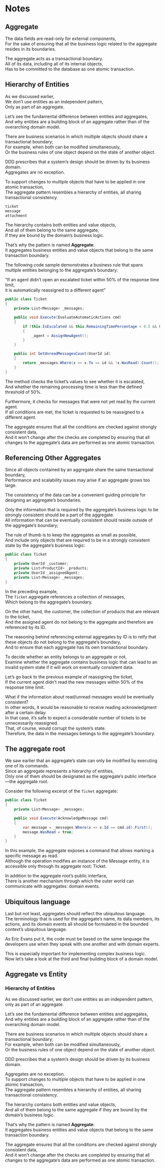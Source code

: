 # Notes

<!-- out of place -->

<!-- also page 112 of the book is out of place -->

## Aggregate

The data fields are read-only for external components,  
For the sake of ensuring that all the business logic related to the aggregate resides in its boundaries.

The aggregate acts as a transactional boundary.  
All of its data, including all of its internal objects,  
Has to be committed to the database as one atomic transaction.

## Hierarchy of Entities

As we discussed earlier,  
We don’t use entities as an independent pattern,  
Only as part of an aggregate.

Let’s see the fundamental difference between entities and aggregates,  
And why entities are a building block of an aggregate rather than of the overarching domain model.

There are business scenarios in which multiple objects should share a transactional boundary;  
For example, when both can be modified simultaneously,  
Or the business rules of one object depend on the state of another object.

DDD prescribes that a system’s design should be driven by its business domain.  
Aggregates are no exception.

To support changes to multiple objects that have to be applied in one atomic transaction,  
The aggregate pattern resembles a hierarchy of entities, all sharing transactional consistency.

```cs
ticket
message
attachment
```

The hierarchy contains both entities and value objects,  
And all of them belong to the same aggregate,  
If they are bound by the domain’s business logic.

That’s why the pattern is named **Aggregate**:  
It aggregates business entities and value objects that belong to the same transaction boundary.

The following code sample demonstrates a business rule that spans multiple entities belonging to the aggregate’s boundary:

“If an agent didn’t open an escalated ticket within 50% of the response time limit,  
it is automatically reassigned to a different agent”

```cs
public class Ticket
{
    private List<Message> _messages;

    public void Execute(EvaluateAutomaticActions cmd)
    {
        if (this.IsEscalated && this.RemainingTimePercentage < 0.5 && GetUnreadMessagesCount(for: AssignedAgent) > 0)
        {
            _agent = AssignNewAgent();
        }
    }

    public int GetUnreadMessagesCount(UserId id)
    {
        return _messages.Where(x => x.To == id && !x.WasRead).Count();
    }
}
```

The method checks the ticket’s values to see whether it is escalated,  
And whether the remaining processing time is less than the defined threshold of 50%.

Furthermore, it checks for messages that were not yet read by the current agent.  
If all conditions are met, the ticket is requested to be reassigned to a different agent.

The aggregate ensures that all the conditions are checked against strongly consistent data,  
And it won’t change after the checks are completed by ensuring that all changes to the aggregate’s data are performed as one atomic transaction.

## Referencing Other Aggregates

Since all objects contained by an aggregate share the same transactional boundary,  
Performance and scalability issues may arise if an aggregate grows too large.

The consistency of the data can be a convenient guiding principle for designing an aggregate’s boundaries.

Only the information that is required by the aggregate’s business logic to be strongly consistent should be a part of the aggregate.  
All information that can be eventually consistent should reside outside of the aggregate’s boundary;

The rule of thumb is to keep the aggregates as small as possible,  
And include only objects that are required to be in a strongly consistent state by the aggregate’s business logic:

```cs
public class Ticket
{
    private UserId _customer;
    private List<ProductId> _products;
    private UserId _assignedAgent;
    private List<Message> _messages;
}
```

In the preceding example,  
The `Ticket` aggregate references a collection of messages,  
Which belong to the aggregate’s boundary.

On the other hand, the customer, the collection of products that are relevant to the ticket,  
And the assigned agent do not belong to the aggregate and therefore are referenced by its ID.

The reasoning behind referencing external aggregates by ID is to reify that these objects do not belong to the aggregate’s boundary,  
And to ensure that each aggregate has its own transactional boundary.

To decide whether an entity belongs to an aggregate or not,  
Examine whether the aggregate contains business logic that can lead to an invalid system state if it will work on eventually consistent data.

Let’s go back to the previous example of reassigning the ticket,  
If the current agent didn’t read the new messages within 50% of the response time limit.

What if the information about read/unread messages would be eventually consistent?  
In other words, it would be reasonable to receive reading acknowledgment after a certain delay.  
In that case, it’s safe to expect a considerable number of tickets to be unnecessarily reassigned.  
That, of course, would corrupt the system’s state.  
Therefore, the data in the messages belongs to the aggregate’s boundary.

## The aggregate root

We saw earlier that an aggregate’s state can only be modified by executing one of its commands.  
Since an aggregate represents a hierarchy of entities,  
Only one of them should be designated as the aggregate’s public interface—the aggregate root.

Consider the following excerpt of the `Ticket` aggregate:

```cs
public class Ticket
{
    private List<Message> _messages;

    public void Execute(AcknowledgeMessage cmd)
    {
        var message = _messages.Where(x => x.Id == cmd.id).First();
        message.WasRead = true;
    }
}
```

In this example, the aggregate exposes a command that allows marking a specific message as read.  
Although the operation modifies an instance of the Message entity, it is accessible only through its aggregate root: Ticket.

In addition to the aggregate root’s public interface,  
There is another mechanism through which the outer world can communicate with aggregates: domain events.

## Ubiquitous language

Last but not least, aggregates should reflect the ubiquitous language.  
The terminology that is used for the aggregate’s name, its data members, its actions, and its domain events all should be formulated in the bounded context’s ubiquitous language.

As Eric Evans put it, the code must be based on the same language the developers use when they speak with one another and with domain experts.

This is especially important for implementing complex business logic.  
Now let’s take a look at the third and final building block of a domain model.

## Aggregate vs Entity

### Hierarchy of Entities

As we discussed earlier, we don’t use entities as an independent pattern, only as part of an aggregate.

Let’s see the fundamental difference between entities and aggregates,  
And why entities are a building block of an aggregate rather than of the overarching domain model.

There are business scenarios in which multiple objects should share a transactional boundary;  
For example, when both can be modified simultaneously,  
Or the business rules of one object depend on the state of another object.

DDD prescribes that a system’s design should be driven by its business domain.

Aggregates are no exception.  
To support changes to multiple objects that have to be applied in one atomic transaction,  
The aggregate pattern resembles a hierarchy of entities, all sharing transactional consistency.

The hierarchy contains both entities and value objects,  
And all of them belong to the same aggregate if they are bound by the domain’s business logic.

That’s why the pattern is named **Aggregate**:  
It aggregates business entities and value objects that belong to the same transaction boundary.

The aggregate ensures that all the conditions are checked against strongly consistent data,  
And it won’t change after the checks are completed by ensuring that all changes to the aggregate’s data are performed as one atomic transaction.
